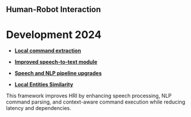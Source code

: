 
## Human-Robot Interaction
# Development 2024

- **[Local command extraction](Areas/LCE.md)**

- **[Improved speech-to-text module](Areas/STT.md)**

- **[Speech and NLP pipeline upgrades](Areas/SpeechandNLP.md)**

- **[Local Entities Similarity](Areas/embeddings.md)**



This framework improves HRI by enhancing speech processing, NLP command parsing, and context-aware command execution while reducing latency and dependencies.
